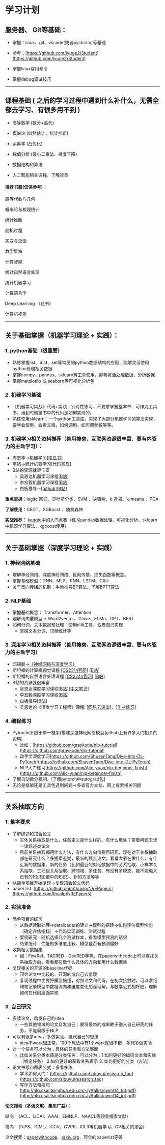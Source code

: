 # **学习计划**

## **服务器、 Git等基础：**

* 掌握：linux、git、vscode(或者pycharm)等基础

* 参考：[https://github.com/iyuge2/Student](https://github.com/iyuge2/Student)

* 掌握linux常用命令

* 掌握debug调试技巧

---

## 课程**基础** **(**  **之后的学习过程中遇到什么补什么，无需全部去学习、有很多用不到** **)**

* 高等数学 (数分+高代)

* 概率论 (似然估计、统计推断)

* 运筹学 (凸优化)

* 数值分析 (最小二乘法、梯度下降)

* 数据结构和算法

* 人工智能相关课程、了解背景

#### **推荐书籍(仅供参考)：**

高等代数与几何

概率论与梳理统计

统计推断

随机过程

实变与泛函

数学辞海

计算智能

统计自然语言处理

统计机器学习

计算语言学

Deep Learning （花书）

计算机视觉

---

## **关于基础掌握（机器学习理论**  **+** **实践）：**

### **1.  python基础（很重要）**

* 熟练掌握list、dict、set等常见的python数据结构的应用，能够灵活使用python处理相关数据
* 掌握numpy、pandas、sklearn等工具使用，能够灵活处理数据、分析数据
* 掌握matplotlib 或 seaborn等可视化分析包

### **2. 机器学习基础**

* 《机器学习实战》代码+实践：针对性练习、不要求掌握整本书、可作为工具书，用到时借鉴书中的代码是如何实现的。
* 熟练使用sklearn：一个python工具库，实现了大部分机器学习的算法实现，要学会使用，会看文档，如何调用、如何调参数等等。

### 3. 机器学习相关资料推荐（善用搜索，互联网资源很丰富、要有内驱力的主动学习）：

* 周志华->机器学习[[南瓜书]](https://datawhalechina.github.io/pumpkin-book/#/)
* 李航->统计机器学习[[代码实现]](https://github.com/fengdu78/lihang-code)
* B站的资源就很丰富
  * 吴恩达机器学习课程[[B站]](https://www.bilibili.com/video/BV164411b7dx?from=search&seid=13910365614290148207&spm_id_from=333.337.0.0)
  * 李宏毅机器学习课程[[B站]](https://www.bilibili.com/video/BV1Wv411h7kN?from=search&seid=15821665321591472482&spm_id_from=333.337.0.0)
  * 白板推导--[[github]](https://github.com/shuhuai007/Machine-Learning-Session)[[B站]](https://www.bilibili.com/video/BV1aE411o7qd?spm_id_from=333.999.0.0)

**重点掌握**：logitc 回归、贝叶斯分类、SVM 、决策树、k 近邻、k-means 、PCA

**了解使用**：GBDT、XGBoost 、随机森林

**实战推荐：** [kaggle](https://www.kaggle.com/)中的入门竞赛（练习pandas数据处理、可视化分析、sklearn中机器学习算法、xgboost使用）

---

## **关于基础掌握（深度学习理论**  **+** **实践）**

### 1. **神经网络基础**

* 理解神经网络、深度神经网络、反向传播、损失函数等概念。
* 掌握基础模型：DNN、MLP、RNN、LSTM、GRU
* 关于反向传播的机制：手动推导BP算法、了解BPTT算法

### **2.** NLP基础

* 掌握基础概念： Transformer、Attention
* 理解词向量模型-> Word2vector、Glove、ELMo、GPT、BERT
* 如何分词、文本数据预处理：使用nltk工具，或者自己实现
  * 掌握文本分词、词频统计等

### 3. 深度学习相关资料推荐（善用搜索，互联网资源很丰富、要有内驱力的主动学习）

* 邱锡鹏->[《神经网络与深度学习》](https://nndl.github.io/)
* 斯坦福的计算机视觉课程 [[CS231n官网]](http://cs231n.stanford.edu/) [[B站]](https://www.bilibili.com/video/BV1nJ411z7fe?from=search&seid=7693188340405873083&spm_id_from=333.337.0.0)
* 斯坦福的自然语言处理课程 [[CS224n官网]](http://web.stanford.edu/class/cs224n/) [[B站]](https://www.bilibili.com/video/BV1pt411h7aT?from=search&seid=12197931986985463003&spm_id_from=333.337.0.0)
* B站的资源就很丰富
  * 吴恩达深度学习课程[[B站]](https://www.bilibili.com/video/BV1FT4y1E74V?from=search&seid=8163672642026328774&spm_id_from=333.337.0.0)[[中文笔记]](https://github.com/fengdu78/deeplearning_ai_books)
  * 李宏毅深度学习课程[[B站]](https://www.bilibili.com/video/BV1JE411g7XF?from=search&seid=13476707935571595909&spm_id_from=333.337.0.0)
  * 白板推导[[B站]](https://www.bilibili.com/video/BV1NE411B7R9?spm_id_from=333.999.0.0)
  * 吴恩达的《深度学习工程师》课程: [[网易云课堂]](https://mooc.study.163.com/smartSpec/detail/1001319001.htm)，[[作业练习]](https://github.com/AlbertHG/Coursera-Deep-Learning-deeplearning.ai)
### 4. **编程练习**

* Pytorch(不限于单一框架)搭建深度神经网络模型(github上有许多入门相关的资料)
  * 比如：[https://github.com/graykode/nlp-tutorial](https://github.com/graykode/nlp-tutorial)
  * 动手学深度学习[https://github.com/ShusenTang/Dive-into-DL-PyTorch](https://github.com/ShusenTang/Dive-into-DL-PyTorch)
  * NLP入门练习[https://github.com/Alic-yuan/nlp-beginner-finish](https://github.com/Alic-yuan/nlp-beginner-finish)
* 了解自动微分机制、[了解pytorch中autograd包]
* 无论是框架还是工具包遇到问题->多查官方文档、网上搜索相关问题

---

## **关系抽取方向**

### 1. 基本要求

* 了解综述和顶会论文
  * 实体关系抽取是什么，任务定义是什么样的。有什么用处？带着问题去读一读综述类论文
  * 目前关系抽取都用什么方法，有什么方向值得再研究，现在对于关系抽取都在研究什么？多搜索近期，最新的顶会论文，看看大家在做什么，有什么新的数据集、新的任务（比如最近的对话数据中的关系抽取、小样本关系抽取、三元组关系抽取、跨领域、多任务、有没有多模态、能不能融入已有的知识图谱中的知识）、新的方法等等
* 从简单项目开始复现->复现顶会论文代码
* paper list: [https://github.com/thunlp/NREPapers](https://github.com/thunlp/NREPapers)

### 2. 实验准备

* 简单项目的练习
  * 从数据读取处理->dataloader的建立->模型的搭建->如何评估模型性能（确定评估指标）->代码实现训练、测试过程
  * 案例研究：随机选择几个测试样本，看看模型预测的结果
  * 结果统计：性能的多维度比较、模型是否有预测偏好
* 收集相关数据集
  * 如：FewRel、TACRED、DocRED等等。在paperwithcode上可以查找关系抽取方向，看看都在做什么具体的方向和用什么数据集
* 复现相关的开源的baseline代码
  * 顶会论文中比较的、开源的或自己去复现
  * 复现过程中主要把模型搞懂，对照论文和代码，在初次接触时，可以拿纸和笔记录模型中数据流向和维度变化加深理解。与数学公式相呼应，理解如何在代码层面实现

### 3. 自己研究

* 多读论文，启发自己的idea
  * 一些其他领域的论文启发自己；要将最新的成果敢于融入自己研究的任务，不能局限于NLP
* 可以有很多idea，多做实验、迭代自己的想法
  * idea不work很正常。100个想法中有1个work就很不错，多想多做实验
* 对一个任务可以分为：具体的任务和方法层面
  * 比如关系分类本质是分类任务：可以分为：1.如何更好的编码文本和实体（特定任务） 2.如何更好的获取关系表示 3. 如何更好的分类（方法）
* 论文书写和图表公式：多看多练
  * 学术如何入门：[https://github.com/zibuyu/research_tao](https://github.com/zibuyu/research_tao)
  * 写作方法和技巧：[http://nlp.csai.tsinghua.edu.cn/~ly/talks/cwmt14_tut.pdf](http://nlp.csai.tsinghua.edu.cn/~ly/talks/cwmt14_tut.pdf)

**论文搜索（多读文献、集思广益）：**

纵向：（ACL、IJCAI、AAAI、EMNLP、NAACL等顶会搜索文献）

横向：（NIPS、ICML、ICCV、CVPR、ICLR等机器学习、CV相关的顶会）

论文搜索：<u>paperwithcode</u>、<u>arxiv.org</u>、顶会的paperlist等等
